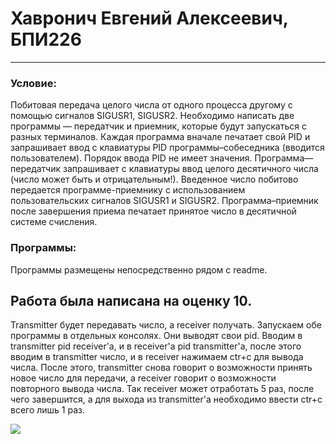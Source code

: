 # Хавронич Евгений Алексеевич, БПИ226
---
### Условие:
Побитовая передача целого числа от одного процесса другому с помощью сигналов SIGUSR1, SIGUSR2. Необходимо написать две программы — передатчик и приемник, которые будут запускаться с разных терминалов. Каждая программа вначале печатает свой PID и запрашивает ввод с клавиатуры PID программы–собеседника (вводится пользователем). Порядок ввода PID не имеет значения. 
Программа—передатчик запрашивает с клавиатуры ввод целого десятичного числа (число может быть и отрицательным!). Введенное число побитово передается программе-приемнику с использованием пользовательских сигналов SIGUSR1 и SIGUSR2. 
Программа–приемник после завершения приема печатает принятое число в десятичной системе счисления.

### Программы:
Программы размещены непосредственно рядом с readme.

## Работа была написана на оценку 10.
Transmitter будет передавать число, а receiver получать. Запускаем обе программы в отдельных консолях. Они выводят свои pid. Вводим в transmitter pid receiver'а, и в receiver'а pid transmitter'a, после этого вводим в transmitter число, и в receiver нажимаем ctr+c для вывода числа. После этого, transmitter снова говорит о возможности принять новое число для передачи, а receiver говорит о возможности повторного вывода числа. Так receiver может отработать 5 раз, после чего завершится, а для выхода из transmitter'а необходимо ввести ctr+c всего лишь 1 раз.

![](https://i.pinimg.com/564x/8f/87/97/8f87979ac192f55e9441ac51ba1ecdfd.jpg)

